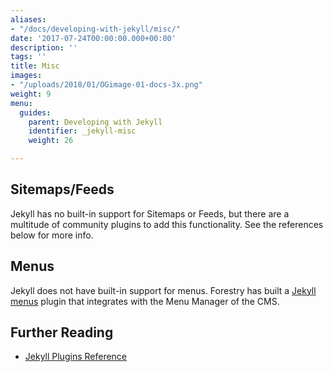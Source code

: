 ```yaml
---
aliases:
- "/docs/developing-with-jekyll/misc/"
date: '2017-07-24T00:00:00.000+00:00'
description: ''
tags: ''
title: Misc
images:
- "/uploads/2018/01/OGimage-01-docs-3x.png"
weight: 9
menu:
  guides:
    parent: Developing with Jekyll
    identifier: _jekyll-misc
    weight: 26

---
```

## Sitemaps/Feeds
Jekyll has no built-in support for Sitemaps or Feeds, but there are a multitude of community plugins to add this functionality. See the references below for more info.

## Menus
Jekyll does not have built-in support for menus. Forestry has built a [Jekyll menus][1] plugin that integrates with the Menu Manager of the CMS.

## Further Reading
- [Jekyll Plugins Reference](https://jekyllrb.com/docs/plugins/)

[1]:	https://github.com/forestryio/jekyll-menus